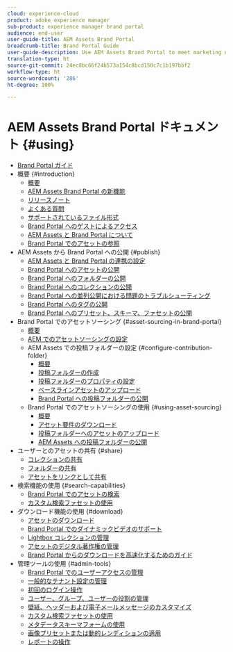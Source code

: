 ```yaml
---
cloud: experience-cloud
product: adobe experience manager
sub-product: experience manager brand portal
audience: end-user
user-guide-title: AEM Assets Brand Portal
breadcrumb-title: Brand Portal Guide
user-guide-description: Use AEM Assets Brand Portal to meet marketing needs by securely distributing approved brand and product assets to external agencies, partners, internal teams, and resellers for download.
translation-type: ht
source-git-commit: 24ec8bc66f24b573a154c8bcd150c7c1b197bbf2
workflow-type: ht
source-wordcount: '286'
ht-degree: 100%

---
```



# AEM Assets Brand Portal ドキュメント {#using}

+ [Brand Portal ガイド](using/home.md)
+ 概要 {#introduction}
   + [概要](using/brand-portal.md)
   + [AEM Assets Brand Portal の新機能](using/whats-new.md)
   + [リリースノート](using/brand-portal-release-notes.md)
   + [よくある質問](using/brand-portal-faqs.md)
   + [サポートされているファイル形式](using/brand-portal-supported-formats.md)
   + [Brand Portal へのゲストによるアクセス](using/guest-access.md)
   + [AEM Assets と Brand Portal について](https://docs.adobe.com/content/help/ja-JP/experience-manager-brand-portal/using/home.html)
   + [Brand Portal でのアセットの参照](using/browse-assets-brand-portal.md)
+ AEM Assets から Brand Portal への公開 {#publish}
   + [AEM Assets と Brand Portal の連携の設定](using/configure-aem-assets-with-brand-portal.md)
   + [Brand Portal へのアセットの公開](https://docs.adobe.com/content/help/ja-JP/experience-manager-65/assets/brandportal/brand-portal-publish-assets.html)
   + [Brand Portal へのフォルダーの公開](https://docs.adobe.com/content/help/ja-JP/experience-manager-65/assets/brandportal/brand-portal-publish-folder.html)
   + [Brand Portal へのコレクションの公開](https://docs.adobe.com/content/help/ja-JP/experience-manager-65/assets/brandportal/brand-portal-publish-collection.html)
   + [Brand Portal への並列公開における問題のトラブルシューティング](using/troubleshoot-parallel-publishing.md)
   + [Brand Portal へのタグの公開](using/brand-portal-publish-tags.md)
   + [Brand Portal へのプリセット、スキーマ、ファセットの公開](using/publish-schema-search-facets-presets.md)
+ Brand Portal でのアセットソーシング {#asset-sourcing-in-brand-portal}
   + [概要](using/brand-portal-asset-sourcing.md)
   + [AEM でのアセットソーシングの設定](using/brand-portal-configure-asset-sourcing.md)
   + AEM Assets での投稿フォルダーの設定 {#configure-contribution-folder}
      + [概要](using/brand-portal-contribution-folder.md)
      + [投稿フォルダーの作成](using/brand-portal-create-contribution-folder.md)
      + [投稿フォルダーのプロパティの設定](using/brand-portal-configure-contribution-folder-properties.md)
      + [ベースラインアセットのアップロード](using/brand-portal-upload-baseline-assets.md)
      + [Brand Portal への投稿フォルダーの公開](using/brand-portal-publish-contribution-folder-to-brand-portal.md)
   + Brand Portal でのアセットソーシングの使用 {#using-asset-sourcing}
      + [概要](using/brand-portal-overiew-using-asset-sourcing.md)
      + [アセット要件のダウンロード](using/brand-portal-download-asset-requirements.md)
      + [投稿フォルダーへのアセットのアップロード](using/brand-portal-upload-assets-to-contribution-folder.md)
      + [AEM Assets への投稿フォルダーの公開](using/brand-portal-publish-contribution-folder-to-aem-assets.md)
+ ユーザーとのアセットの共有 {#share}
   + [コレクションの共有](using/brand-portal-share-collection.md)
   + [フォルダーの共有](using/brand-portal-sharing-folders.md)
   + [アセットをリンクとして共有](using/brand-portal-link-share.md)
+ 検索機能の使用 {#search-capabilities}
   + [Brand Portal でのアセットの検索](using/brand-portal-searching.md)
   + [カスタム検索ファセットの使用](using/brand-portal-search-facets.md)
+ ダウンロード機能の使用 {#download}
   + [アセットのダウンロード](using/brand-portal-download-assets.md)
   + [Brand Portal でのダイナミックビデオのサポート](using/dynamic-video-brand-portal.md)
   + [Lightbox コレクションの管理](using/brand-portal-light-box.md)
   + [アセットのデジタル著作権の管理](using/manage-digital-rights-of-assets.md)
   + [Brand Portal からのダウンロードを高速化するためのガイド](using/accelerated-download.md)
+ 管理ツールの使用 {#admin-tools}
   + [Brand Portal でのユーザーアクセスの管理](using/access-configurations-brand-portal.md)
   + [一般的なテナント設定の管理](using/brand-portal-general-configuration.md)
   + [初回のログイン操作](using/brand-portal-onboarding.md)
   + [ユーザー、グループ、ユーザーの役割の管理](using/brand-portal-adding-users.md)
   + [壁紙、ヘッダーおよび電子メールメッセージのカスタマイズ](using/brand-portal-branding.md)
   + [カスタム検索ファセットの使用](using/brand-portal-search-facets.md)
   + [メタデータスキーマフォームの使用](using/brand-portal-metadata-schemas.md)
   + [画像プリセットまたは動的レンディションの適用](using/brand-portal-image-presets.md)
   + [レポートの操作](using/brand-portal-reports.md)

